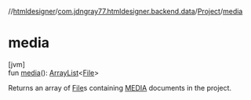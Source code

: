 //[htmldesigner](../../../index.md)/[com.jdngray77.htmldesigner.backend.data](../index.md)/[Project](index.md)/[media](media.md)

# media

[jvm]\
fun [media](media.md)(): [ArrayList](https://docs.oracle.com/javase/8/docs/api/java/util/ArrayList.html)&lt;[File](https://docs.oracle.com/javase/8/docs/api/java/io/File.html)&gt;

Returns an array of [File](https://docs.oracle.com/javase/8/docs/api/java/io/File.html)s containing [MEDIA](-m-e-d-i-a.md) documents in the project.
